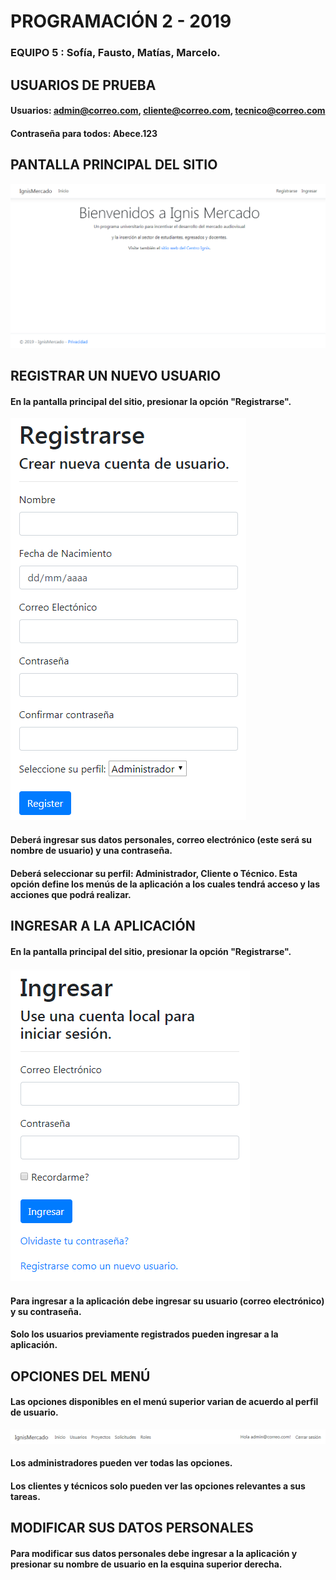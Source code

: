 ﻿# PROGRAMACIÓN 2 - 2019

### EQUIPO 5 : Sofía, Fausto, Matías, Marcelo.

## **USUARIOS DE PRUEBA**

#### Usuarios: admin@correo.com, cliente@correo.com, tecnico@correo.com

#### Contraseña para todos: Abece.123

## **PANTALLA PRINCIPAL DEL SITIO**

![Pantalla Principal](./Images/01-SiteIndex.png)

## **REGISTRAR UN NUEVO USUARIO**

#### En la pantalla principal del sitio, presionar la opción "Registrarse".

![Ingresar](./Images/02-Register.png)

#### Deberá ingresar sus datos personales, correo electrónico (este será su nombre de usuario) y una contraseña.

#### Deberá seleccionar su perfil: Administrador, Cliente o Técnico. Esta opción define los menús de la aplicación a los cuales tendrá acceso y las acciones que podrá realizar.

## **INGRESAR A LA APLICACIÓN**

#### En la pantalla principal del sitio, presionar la opción "Registrarse".

![Ingresar](./Images/03-LogIn.png)

#### Para ingresar a la aplicación debe ingresar su usuario (correo electrónico) y su contraseña.

#### Solo los usuarios previamente registrados pueden ingresar a la aplicación.

## **OPCIONES DEL MENÚ**

#### Las opciones disponibles en el menú superior varian de acuerdo al perfil de usuario.

![Ingresar](./Images/04-MenuOptions.png)

#### Los administradores pueden ver todas las opciones.

#### Los clientes y técnicos solo pueden ver las opciones relevantes a sus tareas.

## **MODIFICAR SUS DATOS PERSONALES**

#### Para modificar sus datos personales debe ingresar a la aplicación y presionar su nombre de usuario en la esquina superior derecha.

## 
#### 
#### 
#### 






